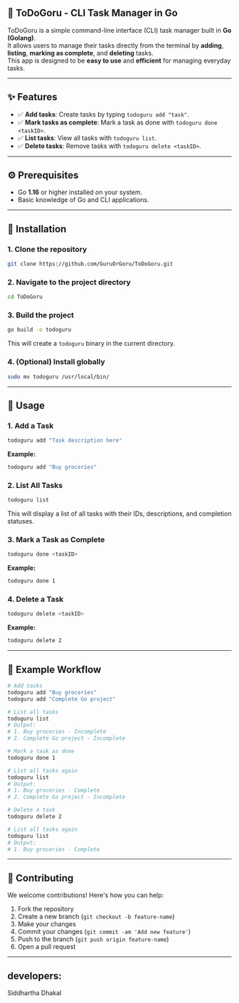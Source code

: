 ## 📝 ToDoGoru - CLI Task Manager in Go ##

ToDoGoru is a simple command-line interface (CLI) task manager built in **Go (Golang)**.  
It allows users to manage their tasks directly from the terminal by **adding**, **listing**, **marking as complete**, and **deleting** tasks.  
This app is designed to be **easy to use** and **efficient** for managing everyday tasks.

---

## ✨ Features

- ✅ **Add tasks**: Create tasks by typing `todoguru add "task"`.
- ✅ **Mark tasks as complete**: Mark a task as done with `todoguru done <taskID>`.
- ✅ **List tasks**: View all tasks with `todoguru list`.
- ✅ **Delete tasks**: Remove tasks with `todoguru delete <taskID>`.

---

## ⚙️ Prerequisites

- Go **1.16** or higher installed on your system.
- Basic knowledge of Go and CLI applications.

---

## 🚀 Installation

### 1. Clone the repository

```bash
git clone https://github.com/GuruOrGoru/ToDoGoru.git
```

### 2. Navigate to the project directory

```bash
cd ToDoGoru
```

### 3. Build the project

```bash
go build -o todoguru
```

This will create a `todoguru` binary in the current directory.

### 4. (Optional) Install globally

```bash
sudo mv todoguru /usr/local/bin/
```

---

## 📖 Usage

### 1. Add a Task

```bash
todoguru add "Task description here"
```

**Example:**
```bash
todoguru add "Buy groceries"
```

### 2. List All Tasks

```bash
todoguru list
```

This will display a list of all tasks with their IDs, descriptions, and completion statuses.

### 3. Mark a Task as Complete

```bash
todoguru done <taskID>
```

**Example:**
```bash
todoguru done 1
```

### 4. Delete a Task

```bash
todoguru delete <taskID>
```

**Example:**
```bash
todoguru delete 2
```

---

## 🎯 Example Workflow

```bash
# Add tasks
todoguru add "Buy groceries"
todoguru add "Complete Go project"

# List all tasks
todoguru list
# Output:
# 1. Buy groceries - Incomplete
# 2. Complete Go project - Incomplete

# Mark a task as done
todoguru done 1

# List all tasks again
todoguru list
# Output:
# 1. Buy groceries - Complete
# 2. Complete Go project - Incomplete

# Delete a task
todoguru delete 2

# List all tasks again
todoguru list
# Output:
# 1. Buy groceries - Complete
```

---

## 🤝 Contributing

We welcome contributions! Here's how you can help:

1. Fork the repository
2. Create a new branch (`git checkout -b feature-name`)
3. Make your changes
4. Commit your changes (`git commit -am 'Add new feature'`)
5. Push to the branch (`git push origin feature-name`)
6. Open a pull request

---

## developers: 
Siddhartha Dhakal